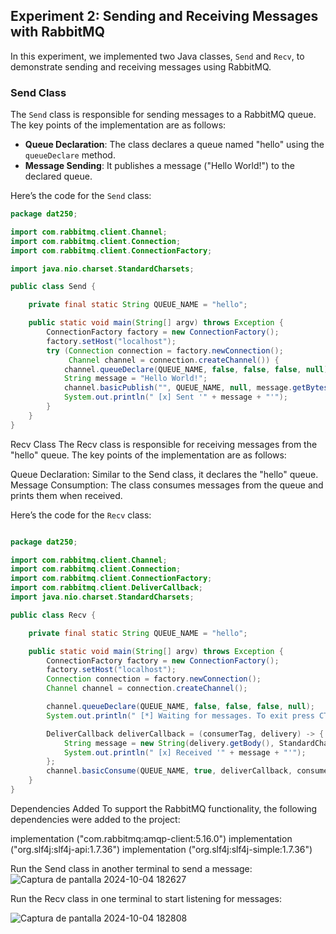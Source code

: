 ## Experiment 2: Sending and Receiving Messages with RabbitMQ

In this experiment, we implemented two Java classes, `Send` and `Recv`, to demonstrate sending and receiving messages using RabbitMQ.

### Send Class

The `Send` class is responsible for sending messages to a RabbitMQ queue. The key points of the implementation are as follows:

- **Queue Declaration**: The class declares a queue named "hello" using the `queueDeclare` method.
- **Message Sending**: It publishes a message ("Hello World!") to the declared queue.

Here’s the code for the `Send` class:

```java
package dat250;

import com.rabbitmq.client.Channel;
import com.rabbitmq.client.Connection;
import com.rabbitmq.client.ConnectionFactory;

import java.nio.charset.StandardCharsets;

public class Send {

    private final static String QUEUE_NAME = "hello";

    public static void main(String[] argv) throws Exception {
        ConnectionFactory factory = new ConnectionFactory();
        factory.setHost("localhost");
        try (Connection connection = factory.newConnection();
             Channel channel = connection.createChannel()) {
            channel.queueDeclare(QUEUE_NAME, false, false, false, null);
            String message = "Hello World!";
            channel.basicPublish("", QUEUE_NAME, null, message.getBytes(StandardCharsets.UTF_8));
            System.out.println(" [x] Sent '" + message + "'");
        }
    }
}
````

Recv Class
The Recv class is responsible for receiving messages from the "hello" queue. The key points of the implementation are as follows:

Queue Declaration: Similar to the Send class, it declares the "hello" queue.
Message Consumption: The class consumes messages from the queue and prints them when received.

Here’s the code for the `Recv` class:

```java

package dat250;

import com.rabbitmq.client.Channel;
import com.rabbitmq.client.Connection;
import com.rabbitmq.client.ConnectionFactory;
import com.rabbitmq.client.DeliverCallback;
import java.nio.charset.StandardCharsets;

public class Recv {

    private final static String QUEUE_NAME = "hello";

    public static void main(String[] argv) throws Exception {
        ConnectionFactory factory = new ConnectionFactory();
        factory.setHost("localhost");
        Connection connection = factory.newConnection();
        Channel channel = connection.createChannel();

        channel.queueDeclare(QUEUE_NAME, false, false, false, null);
        System.out.println(" [*] Waiting for messages. To exit press CTRL+C");

        DeliverCallback deliverCallback = (consumerTag, delivery) -> {
            String message = new String(delivery.getBody(), StandardCharsets.UTF_8);
            System.out.println(" [x] Received '" + message + "'");
        };
        channel.basicConsume(QUEUE_NAME, true, deliverCallback, consumerTag -> { });
    }
}
````

Dependencies Added
To support the RabbitMQ functionality, the following dependencies were added to the project:

implementation ("com.rabbitmq:amqp-client:5.16.0")
implementation ("org.slf4j:slf4j-api:1.7.36")
implementation ("org.slf4j:slf4j-simple:1.7.36")



Run the Send class in another terminal to send a message:
![Captura de pantalla 2024-10-04 182627](https://github.com/user-attachments/assets/d4d70eca-b292-4efc-b83c-6c572d968143)


Run the Recv class in one terminal to start listening for messages:

![Captura de pantalla 2024-10-04 182808](https://github.com/user-attachments/assets/b2b09af9-028f-4766-b63c-0d594020a90e)


